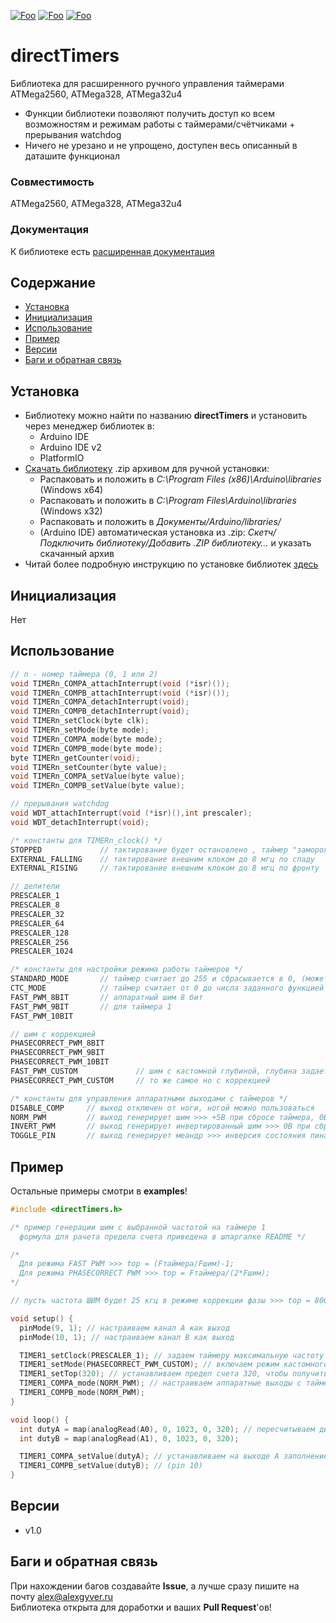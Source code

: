 [![Foo](https://img.shields.io/badge/Version-1.0-brightgreen.svg?style=flat-square)](#versions)
[![Foo](https://img.shields.io/badge/Website-AlexGyver.ru-blue.svg?style=flat-square)](https://alexgyver.ru/)
[![Foo](https://img.shields.io/badge/%E2%82%BD$%E2%82%AC%20%D0%9D%D0%B0%20%D0%BF%D0%B8%D0%B2%D0%BE-%D1%81%20%D1%80%D1%8B%D0%B1%D0%BA%D0%BE%D0%B9-orange.svg?style=flat-square)](https://alexgyver.ru/support_alex/)

# directTimers
Библиотека для расширенного ручного управления таймерами ATMega2560, ATMega328, ATMega32u4
- Функции библиотеки позволяют получить доступ ко всем возможностям и режимам работы с таймерами/счётчиками + прерывания watchdog
- Ничего не урезано и не упрощено, доступен весь описанный в даташите функционал

### Совместимость
ATMega2560, ATMega328, ATMega32u4

### Документация
К библиотеке есть [расширенная документация](https://alexgyver.ru/directTimers/)

## Содержание
- [Установка](#install)
- [Инициализация](#init)
- [Использование](#usage)
- [Пример](#example)
- [Версии](#versions)
- [Баги и обратная связь](#feedback)

<a id="install"></a>
## Установка
- Библиотеку можно найти по названию **directTimers** и установить через менеджер библиотек в:
    - Arduino IDE
    - Arduino IDE v2
    - PlatformIO
- [Скачать библиотеку](https://github.com/GyverLibs/directTimers/archive/refs/heads/main.zip) .zip архивом для ручной установки:
    - Распаковать и положить в *C:\Program Files (x86)\Arduino\libraries* (Windows x64)
    - Распаковать и положить в *C:\Program Files\Arduino\libraries* (Windows x32)
    - Распаковать и положить в *Документы/Arduino/libraries/*
    - (Arduino IDE) автоматическая установка из .zip: *Скетч/Подключить библиотеку/Добавить .ZIP библиотеку…* и указать скачанный архив
- Читай более подробную инструкцию по установке библиотек [здесь](https://alexgyver.ru/arduino-first/#%D0%A3%D1%81%D1%82%D0%B0%D0%BD%D0%BE%D0%B2%D0%BA%D0%B0_%D0%B1%D0%B8%D0%B1%D0%BB%D0%B8%D0%BE%D1%82%D0%B5%D0%BA)

<a id="init"></a>
## Инициализация
Нет

<a id="usage"></a>
## Использование
```cpp
// n - номер таймера (0, 1 или 2)
void TIMERn_COMPA_attachInterrupt(void (*isr)());
void TIMERn_COMPB_attachInterrupt(void (*isr)());
void TIMERn_COMPA_detachInterrupt(void);
void TIMERn_COMPB_detachInterrupt(void);
void TIMERn_setClock(byte clk);
void TIMERn_setMode(byte mode);
void TIMERn_COMPA_mode(byte mode);
void TIMERn_COMPB_mode(byte mode);
byte TIMERn_getCounter(void);
void TIMERn_setCounter(byte value);
void TIMERn_COMPA_setValue(byte value);
void TIMERn_COMPB_setValue(byte value);

// прерывания watchdog
void WDT_attachInterrupt(void (*isr)(),int prescaler);
void WDT_detachInterrupt(void);

/* константы для TIMERn_clock() */
STOPPED             // тактирование будет остановлено , таймер "заморожен"
EXTERNAL_FALLING    // тактирование внешним клоком до 8 мгц по спаду
EXTERNAL_RISING     // тактирование внешним клоком до 8 мгц по фронту

// делители
PRESCALER_1
PRESCALER_8
PRESCALER_32
PRESCALER_64
PRESCALER_128
PRESCALER_256
PRESCALER_1024

/* константы для настройки режима работы таймеров */
STANDARD_MODE       // таймер считает до 255 и сбрасывается в 0, (может до 511/1023 для таймера 1)
CTC_MODE            // таймер считает от 0 до числа заданного функцией TIMERn_COMPA_setValue(), после чего сбрасывается (в этот момент может вызват прерывание)
FAST_PWM_8BIT       // аппаратный шим 8 бит
FAST_PWM_9BIT       // для таймера 1
FAST_PWM_10BIT 

// шим с коррекцией
PHASECORRECT_PWM_8BIT
PHASECORRECT_PWM_9BIT
PHASECORRECT_PWM_10BIT
FAST_PWM_CUSTOM             // шим с кастомной глубиной, глубина задается TIMER0/2_COMPA_setValue() и TIMER1_setTop();
PHASECORRECT_PWM_CUSTOM     // то же самое но с коррекцией

/* константы для управления аппаратными выходами с таймеров */
DISABLE_COMP     // выход отключен от ноги, ногой можно пользоваться
NORM_PWM         // выход генерирует шим >>> +5В при сбросе таймера, 0В при совпадении
INVERT_PWM       // выход генерирует инвертированный шим >>> 0В при сбросе таймера, +5В при совпадении
TOGGLE_PIN       // выход генерирует меандр >>> инверсия состояния пина при совпадении
```

<a id="example"></a>
## Пример
Остальные примеры смотри в **examples**!
```cpp
#include <directTimers.h>

/* пример генерации шим с выбранной частотой на таймере 1
  формула для рачета предела счета приведена в шпаргалке README */

/*
  Для режима FAST PWM >>> top = (Fтаймера/Fшим)-1;
  Для режима PHASECORRECT PWM >>> top = Fтаймера/(2*Fшим);
*/

// пусть частота ШИМ будет 25 кгц в режиме коррекции фазы >>> top = 8000000/25000 >>> top = 320;

void setup() {
  pinMode(9, 1); // настраиваем канал А как выход
  pinMode(10, 1); // настраиваем канал В как выход

  TIMER1_setClock(PRESCALER_1); // задаем таймеру максимальную частоту
  TIMER1_setMode(PHASECORRECT_PWM_CUSTOM); // включаем режим кастомного предела счета
  TIMER1_setTop(320); // устанавливаем предел счета 320, чтобы получить частоту 25 кгц с коррекцией фазы
  TIMER1_COMPA_mode(NORM_PWM); // настраиваем аппаратные выходы с таймера в режим ШИМ
  TIMER1_COMPB_mode(NORM_PWM);
}

void loop() {
  int dutyA = map(analogRead(A0), 0, 1023, 0, 320); // пересчитываем диапазон потенциометра в диапазон таймера 0...top >>> 0...320
  int dutyB = map(analogRead(A1), 0, 1023, 0, 320);

  TIMER1_COMPA_setValue(dutyA); // устанавливаем на выходе А заполнение потенциометром (pin 9)
  TIMER1_COMPB_setValue(dutyB); // (pin 10)
}

```

<a id="versions"></a>
## Версии
- v1.0

<a id="feedback"></a>
## Баги и обратная связь
При нахождении багов создавайте **Issue**, а лучше сразу пишите на почту [alex@alexgyver.ru](mailto:alex@alexgyver.ru)  
Библиотека открыта для доработки и ваших **Pull Request**'ов!
